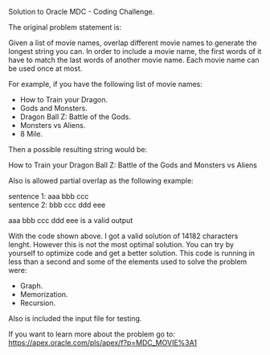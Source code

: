 Solution to Oracle MDC - Coding Challenge.

The original problem statement is:

Given a list of movie names, overlap different movie names to generate the longest string you can. In order to include a movie name, the first words of it have to match the last words of another movie name. Each movie name can be used once at most.

For example, if you have the following list of movie names:

- How to Train your Dragon.
- Gods and Monsters.
- Dragon Ball Z: Battle of the Gods.
- Monsters vs Aliens.
- 8 Mile.

Then a possible resulting string would be:

How to Train your Dragon Ball Z: Battle of the Gods and Monsters vs Aliens

Also is allowed partial overlap as the following example:

sentence 1: aaa bbb ccc    
sentence 2: bbb ccc ddd eee

aaa bbb ccc ddd eee is a valid output

With the code shown above. I got a valid solution of 14182 characters lenght. However this is not the most optimal solution. You can try by yourself to optimize code and get a better solution. This code is running in less than a second and some of the elements used to solve the problem were:

-  Graph.
- Memorization.
- Recursion.

Also is included the input file for testing. 

If you want to learn more about the problem go to: https://apex.oracle.com/pls/apex/f?p=MDC_MOVIE%3A1
